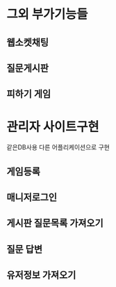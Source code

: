 ﻿# 그외 부가기능들

## 웹소켓채팅

## 질문게시판

## 피하기 게임


# 관리자 사이트구현
같은DB사용 다른 어플리케이션으로 구현

## 게임등록

## 매니저로그인

## 게시판 질문목록 가져오기

## 질문 답변

## 유저정보 가져오기
